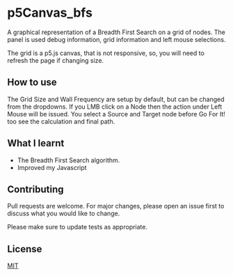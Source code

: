 # p5Canvas_bfs

A graphical representation of a Breadth First Search on a grid of nodes.
The panel is used debug information, grid information and left mouse selections.

The grid is a p5.js canvas, that is not responsive, so, you will need to refresh the page if changing size.

## How to use
The Grid Size and Wall Frequency are setup by default, but can be changed from the dropdowns.
If you LMB click on a Node then the action under Left Mouse will be issued.
You select a Source and Target node before Go For It! too see the calculation and final path.

## What I learnt
* The Breadth First Search algorithm.
* Improved my Javascript

## Contributing
Pull requests are welcome. For major changes, please open an issue first to discuss what you would like to change.

Please make sure to update tests as appropriate.

## License
[MIT](https://choosealicense.com/licenses/mit/)
